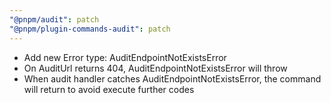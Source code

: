 ```yaml
---
"@pnpm/audit": patch
"@pnpm/plugin-commands-audit": patch
---
```


- Add new Error type: AuditEndpointNotExistsError
- On AuditUrl returns 404, AuditEndpointNotExistsError will throw
- When audit handler catches AuditEndpointNotExistsError, the command will return to avoid execute further codes
